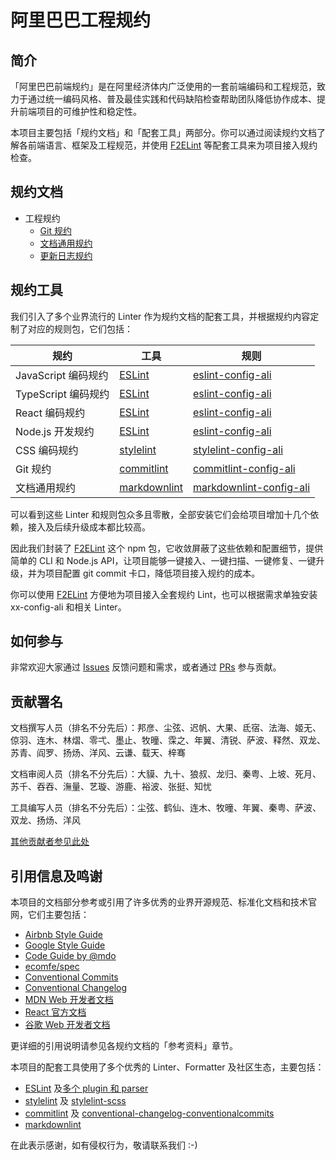 # 阿里巴巴工程规约

## 简介

「阿里巴巴前端规约」是在阿里经济体内广泛使用的一套前端编码和工程规范，致力于通过统一编码风格、普及最佳实践和代码缺陷检查帮助团队降低协作成本、提升前端项目的可维护性和稳定性。

本项目主要包括「规约文档」和「配套工具」两部分。你可以通过阅读规约文档了解各前端语言、框架及工程规范，并使用 [F2ELint](https://www.npmjs.com/package/f2elint) 等配套工具来为项目接入规约检查。

## 规约文档

- 工程规约
  - [Git 规约](git.zh)
  - [文档通用规约](writing.zh)
  - [更新日志规约](changelog.zh)

## 规约工具

我们引入了多个业界流行的 Linter 作为规约文档的配套工具，并根据规约内容定制了对应的规则包，它们包括：

| 规约                | 工具           | 规则                      |
| ------------------- | -------------- | ------------------------- |
| JavaScript 编码规约 | [ESLint]       | [eslint-config-ali]       |
| TypeScript 编码规约 | [ESLint]       | [eslint-config-ali]       |
| React 编码规约      | [ESLint]       | [eslint-config-ali]       |
| Node.js 开发规约    | [ESLint]       | [eslint-config-ali]       |
| CSS 编码规约        | [stylelint]    | [stylelint-config-ali]    |
| Git 规约            | [commitlint]   | [commitlint-config-ali]   |
| 文档通用规约        | [markdownlint] | [markdownlint-config-ali] |

可以看到这些 Linter 和规则包众多且零散，全部安装它们会给项目增加十几个依赖，接入及后续升级成本都比较高。

因此我们封装了 [F2ELint](https://www.npmjs.com/package/f2elint) 这个 npm 包，它收敛屏蔽了这些依赖和配置细节，提供简单的 CLI 和 Node.js API，让项目能够一键接入、一键扫描、一键修复、一键升级，并为项目配置 git commit 卡口，降低项目接入规约的成本。

你可以使用 [F2ELint](https://www.npmjs.com/package/f2elint) 方便地为项目接入全套规约 Lint，也可以根据需求单独安装 xx-config-ali 和相关 Linter。

## 如何参与

非常欢迎大家通过 [Issues](https://github.com/alibaba/f2e-spec/issues) 反馈问题和需求，或者通过 [PRs](https://github.com/alibaba/f2e-spec/pulls) 参与贡献。

## 贡献署名

文档撰写人员（排名不分先后）：邦彦、尘弦、迟帆、大果、氐宿、法海、姬无、倞羽、连木、林熠、零弌、墨止、牧曈、霂之、年翼、清锐、萨波、释然、双龙、苏青、阎罗、扬炀、洋风、云谦、载天、梓骞

文档审阅人员（排名不分先后）：大貘、九十、狼叔、龙归、秦粤、上坡、死月、苏千、吞吞、潕量、艺璇、游鹿、裕波、张挺、知忧

工具编写人员（排名不分先后）：尘弦、鹤仙、连木、牧曈、年翼、秦粤、萨波、双龙、扬炀、洋风

[其他贡献者参见此处](https://github.com/alibaba/f2e-spec/graphs/contributors)

## 引用信息及鸣谢

本项目的文档部分参考或引用了许多优秀的业界开源规范、标准化文档和技术官网，它们主要包括：

- [Airbnb Style Guide](https://github.com/airbnb/javascript)
- [Google Style Guide](https://google.github.io/styleguide)
- [Code Guide by @mdo](http://codeguide.co)
- [ecomfe/spec](https://github.com/ecomfe/spec)
- [Conventional Commits](https://www.conventionalcommits.org)
- [Conventional Changelog](https://github.com/conventional-changelog/conventional-changelog/blob/master/packages/conventional-changelog/CHANGELOG.md)
- [MDN Web 开发者文档](https://developer.mozilla.org/zh-CN/docs/Web)
- [React 官方文档](https://reactjs.org/docs/)
- [谷歌 Web 开发者文档](https://developers.google.com/web)

更详细的引用说明请参见各规约文档的「参考资料」章节。

本项目的配套工具使用了多个优秀的 Linter、Formatter 及社区生态，主要包括：

- [ESLint](https://eslint.org) 及[多个 plugin 和 parser](https://github.com/alibaba/f2e-spec/tree/main/packages/eslint-config-ali#eslint-config-ali)
- [stylelint] 及 [stylelint-scss](https://github.com/kristerkari/stylelint-scss)
- [commitlint] 及 [conventional-changelog-conventionalcommits](https://github.com/conventional-changelog/conventional-changelog/tree/master/packages/conventional-changelog-conventionalcommits)
- [markdownlint](https://github.com/DavidAnson/markdownlint)

在此表示感谢，如有侵权行为，敬请联系我们 :-)

[ESLint]: https://eslint.org/
[eslint-config-ali]: https://www.npmjs.com/package/eslint-config-ali
[stylelint]: https://stylelint.io/
[stylelint-config-ali]: https://www.npmjs.com/package/stylelint-config-ali
[commitlint]: https://commitlint.js.org/
[commitlint-config-ali]: https://www.npmjs.com/package/commitlint-config-ali
[markdownlint]: https://github.com/DavidAnson/markdownlint
[markdownlint-config-ali]: https://www.npmjs.com/package/markdownlint-config-ali
